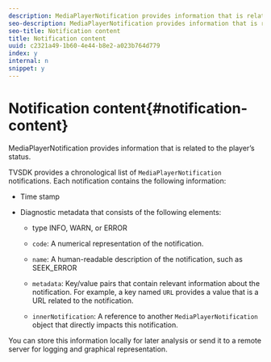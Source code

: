 ```yaml
---
description: MediaPlayerNotification provides information that is related to the player’s status.
seo-description: MediaPlayerNotification provides information that is related to the player’s status.
seo-title: Notification content
title: Notification content
uuid: c2321a49-1b60-4e44-b8e2-a023b764d779
index: y
internal: n
snippet: y
---
```


# Notification content{#notification-content}

MediaPlayerNotification provides information that is related to the player’s status.

TVSDK provides a chronological list of `MediaPlayerNotification` notifications. Each notification contains the following information:

* Time stamp 
* Diagnostic metadata that consists of the following elements:

    * type INFO, WARN, or ERROR 
    * `code`: A numerical representation of the notification. 
    * `name`: A human-readable description of the notification, such as SEEK_ERROR 
    * `metadata`: Key/value pairs that contain relevant information about the notification. For example, a key named `URL` provides a value that is a URL related to the notification. 
    
    * `innerNotification`: A reference to another `MediaPlayerNotification` object that directly impacts this notification.

You can store this information locally for later analysis or send it to a remote server for logging and graphical representation. 
